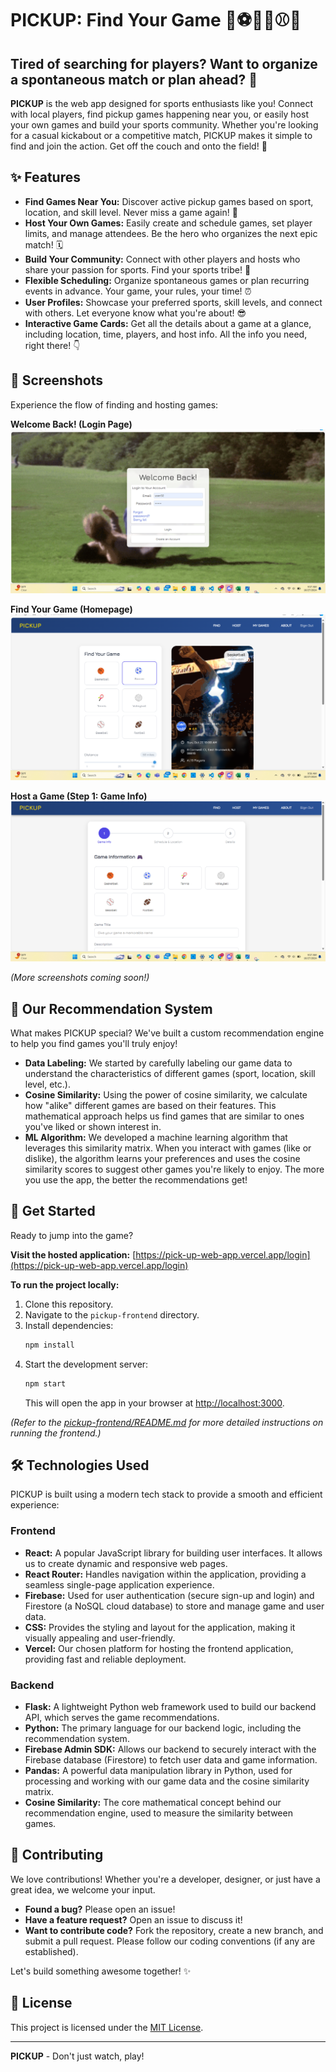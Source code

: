 # PICKUP: Find Your Game 🏀⚽🎾🏐⚾🏈

## Tired of searching for players? Want to organize a spontaneous match or plan ahead? 🤔

**PICKUP** is the web app designed for sports enthusiasts like you! Connect with local players, find pickup games happening near you, or easily host your own games and build your sports community. Whether you're looking for a casual kickabout or a competitive match, PICKUP makes it simple to find and join the action. Get off the couch and onto the field! 💪

## ✨ Features

*   **Find Games Near You:** Discover active pickup games based on sport, location, and skill level. Never miss a game again! 📍
*   **Host Your Own Games:** Easily create and schedule games, set player limits, and manage attendees. Be the hero who organizes the next epic match! 🗓️
*   **Build Your Community:** Connect with other players and hosts who share your passion for sports. Find your sports tribe! 🤗
*   **Flexible Scheduling:** Organize spontaneous games or plan recurring events in advance. Your game, your rules, your time! ⏰
*   **User Profiles:** Showcase your preferred sports, skill levels, and connect with others. Let everyone know what you're about! 😎
*   **Interactive Game Cards:** Get all the details about a game at a glance, including location, time, players, and host info. All the info you need, right there! 👇

## 📸 Screenshots

Experience the flow of finding and hosting games:

**Welcome Back! (Login Page)**
![Login Page](loginpickup.png)

**Find Your Game (Homepage)**
![Homepage](Pickup.png)

**Host a Game (Step 1: Game Info)**
![Host Game Step 1](pickup2.png)

*(More screenshots coming soon!)*

## 🧠 Our Recommendation System

What makes PICKUP special? We've built a custom recommendation engine to help you find games you'll truly enjoy!

*   **Data Labeling:** We started by carefully labeling our game data to understand the characteristics of different games (sport, location, skill level, etc.).
*   **Cosine Similarity:** Using the power of cosine similarity, we calculate how "alike" different games are based on their features. This mathematical approach helps us find games that are similar to ones you've liked or shown interest in.
*   **ML Algorithm:** We developed a machine learning algorithm that leverages this similarity matrix. When you interact with games (like or dislike), the algorithm learns your preferences and uses the cosine similarity scores to suggest other games you're likely to enjoy. The more you use the app, the better the recommendations get!

## 🚀 Get Started

Ready to jump into the game?

**Visit the hosted application:**
[https://pick-up-web-app.vercel.app/login](https://pick-up-web-app.vercel.app/login)

**To run the project locally:**

1.  Clone this repository.
2.  Navigate to the `pickup-frontend` directory.
3.  Install dependencies:
    ```bash
    npm install
    ```
4.  Start the development server:
    ```bash
    npm start
    ```
    This will open the app in your browser at [http://localhost:3000](http://localhost:3000).

*(Refer to the [pickup-frontend/README.md](pickup-frontend/README.md) for more detailed instructions on running the frontend.)*

## 🛠️ Technologies Used

PICKUP is built using a modern tech stack to provide a smooth and efficient experience:

### Frontend

*   **React:** A popular JavaScript library for building user interfaces. It allows us to create dynamic and responsive web pages.
*   **React Router:** Handles navigation within the application, providing a seamless single-page application experience.
*   **Firebase:** Used for user authentication (secure sign-up and login) and Firestore (a NoSQL cloud database) to store and manage game and user data.
*   **CSS:** Provides the styling and layout for the application, making it visually appealing and user-friendly.
*   **Vercel:** Our chosen platform for hosting the frontend application, providing fast and reliable deployment.

### Backend

*   **Flask:** A lightweight Python web framework used to build our backend API, which serves the game recommendations.
*   **Python:** The primary language for our backend logic, including the recommendation system.
*   **Firebase Admin SDK:** Allows our backend to securely interact with the Firebase database (Firestore) to fetch user data and game information.
*   **Pandas:** A powerful data manipulation library in Python, used for processing and working with our game data and the cosine similarity matrix.
*   **Cosine Similarity:** The core mathematical concept behind our recommendation engine, used to measure the similarity between games.

## 🤝 Contributing

We love contributions! Whether you're a developer, designer, or just have a great idea, we welcome your input.

*   **Found a bug?** Please open an issue!
*   **Have a feature request?** Open an issue to discuss it!
*   **Want to contribute code?** Fork the repository, create a new branch, and submit a pull request. Please follow our coding conventions (if any are established).

Let's build something awesome together! ✨

## 📄 License

This project is licensed under the [MIT License](LICENSE).

---

**PICKUP** - Don't just watch, play!